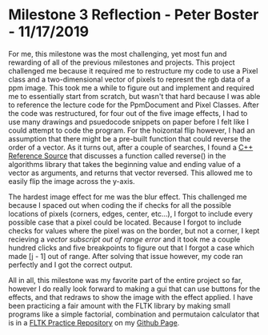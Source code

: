 # Milestone 3 Reflection - Peter Boster - 11/17/2019

For me, this milestone was the most challenging, yet most fun and rewarding of all of the previous milestones and projects. This project challenged me because it required me to restructure my code to use a Pixel class and a two-dimensional vector of pixels to represnt the rgb data of a ppm image. This took me a while to figure out and implement and required me to essentially start from scratch, but wasn't that hard because I was able to reference the lecture code for the PpmDocument and Pixel Classes. After the code was restructured, for four out of the five image effects, I had to use many drawings and psuedocode snippets on paper before I felt like I could attempt to code the program. For the hoizontal flip however, I had an assumption that there might be a pre-built function that could reverse the order of a vector. As it turns out, after a couple of searches, I found a [C++ Reference Source](http://www.cplusplus.com/reference/algorithm/reverse/) that discusses a function called reverse() in the algorithms library that takes the beginning value and ending value of a vector as arguments, and returns that vector reversed. This allowed me to easily flip the image across the y-axis. 

The hardest image effect for me was the blur effect. This challenged me because I spaced out when coding the if checks for all the possible locations of pixels (corners, edges, center, etc...), I forgot to include every possible case that a pixel could be located. Because I forgot to include checks for values where the pixel was on the border, but not a corner, I kept recieving a *vector subscript out of range error* and it took me a couple hundred clicks and five breakpoints to figure out that I forgot a case which made [j - 1] out of range. After solving that issue however, my code ran perfectly and I got the correct output.

All in all, this milestone was my favorite part of the entire project so far, however I do really look forward to making a gui that can use buttons for the effects, and that redraws to show the image with the effect applied. I have been practicing a fair amount with the FLTK library by making small programs like a simple factorial, combination and permutaion calculator that is in a [FLTK Practice Repository](https://github.com/pab15/Gui-Practice-FLTK/tree/master/Factorial-Calculator) on my [Github Page](https://github.com/pab15).